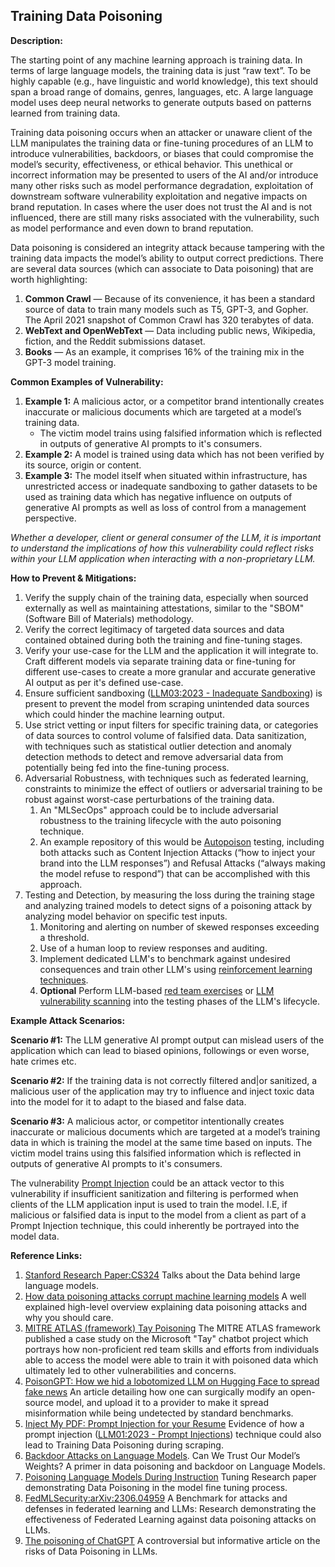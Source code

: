## Training Data Poisoning

**Description:**

The starting point of any machine learning approach is training data. In terms of large language models, the training data is just “raw text”. To be highly capable (e.g., have linguistic and world knowledge), this text should span a broad range of domains, genres, languages, etc. A large language model uses deep neural networks to generate outputs based on patterns learned from training data.

Training data poisoning occurs when an attacker or unaware client of the LLM manipulates the training data or fine-tuning procedures of an LLM to introduce vulnerabilities, backdoors, or biases that could compromise the model’s security, effectiveness, or ethical behavior.
This unethical or incorrect information may be presented to users of the AI and/or introduce many other risks such as model performance degradation, exploitation of downstream software vulnerability exploitation and negative impacts on brand reputation.
In cases where the user does not trust the AI and is not influenced, there are still many risks associated with the vulnerability, such as model performance and even down to brand reputation.

Data poisoning is considered an integrity attack because tampering with the training data impacts the model’s ability to output correct predictions. There are several data sources (which can associate to Data poisoning) that are worth highlighting:

1. **Common Crawl** — Because of its convenience, it has been a standard source of data to train many models such as T5, GPT-3, and Gopher. The April 2021 snapshot of Common Crawl has 320 terabytes of data.
2. **WebText and OpenWebText** — Data including public news, Wikipedia, fiction, and the Reddit submissions dataset.
3. **Books** — As an example, it comprises 16% of the training mix in the GPT-3 model training.

**Common Examples of Vulnerability:**

1. **Example 1:** A malicious actor, or a competitor brand intentionally creates inaccurate or malicious documents which are targeted at a model’s training data.
   - The victim model trains using falsified information which is reflected in outputs of generative AI prompts to it's consumers.
2. **Example 2:** A model is trained using data which has not been verified by its source, origin or content.
3. **Example 3:** The model itself when situated within infrastructure, has unrestricted access or inadequate sandboxing to gather datasets to be used as training data which has negative influence on outputs of generative AI prompts as well as loss of control from a management perspective.

*Whether a developer, client or general consumer of the LLM, it is important to understand the implications of how this vulnerability could reflect risks within your LLM application when interacting with a non-proprietary LLM.*

**How to Prevent & Mitigations:**

1. Verify the supply chain of the training data, especially when sourced externally as well as maintaining attestations, similar to the "SBOM" (Software Bill of Materials) methodology.
2. Verify the correct legitimacy of targeted data sources and data contained obtained during both the training and fine-tuning stages.
3. Verify your use-case for the LLM and the application it will integrate to. Craft different models via separate training data or fine-tuning for different use-cases to create a more granular and accurate generative AI output as per it's defined use-case.
4. Ensure sufficient sandboxing ([LLM03:2023 - Inadequate Sandboxing](https://owasp.org/www-project-top-10-for-large-language-model-applications/descriptions/Inadequate_Sandboxing.html)) is present to prevent the model from scraping unintended data sources which could hinder the machine learning output.
5. Use strict vetting or input filters for specific training data, or categories of data sources to control volume of falsified data. Data sanitization, with techniques such as statistical outlier detection and anomaly detection methods to detect and remove adversarial data from potentially being fed into the fine-tuning process.
6. Adversarial Robustness, with techniques such as federated learning, constraints to minimize the effect of outliers or adversarial training to be robust against worst-case perturbations of the training data.
   1. An "MLSecOps" approach could be to include adversarial robustness to the training lifecycle with the auto poisoning technique.
   2. An example repository of this would be [Autopoison](https://github.com/azshue/AutoPoison) testing, including both attacks such as Content Injection Attacks (“how to inject your brand into the LLM responses”) and Refusal Attacks (“always making the model refuse to respond”) that can be accomplished with this approach.
7. Testing and Detection, by measuring the loss during the training stage and analyzing trained models to detect signs of a poisoning attack by analyzing model behavior on specific test inputs.
   1. Monitoring and alerting on number of skewed responses exceeding a threshold.
   2. Use of a human loop to review responses and auditing.
   3. Implement dedicated LLM's to benchmark against undesired consequences and train other LLM's using [reinforcement learning techniques](https://wandb.ai/ayush-thakur/Intro-RLAIF/reports/An-Introduction-to-Training-LLMs-Using-Reinforcement-Learning-From-Human-Feedback-RLHF---VmlldzozMzYyNjcy).
   4. **Optional** Perform LLM-based [red team exercises](https://www.anthropic.com/index/red-teaming-language-models-to-reduce-harms-methods-scaling-behaviors-and-lessons-learned) or [LLM vulnerability scanning](https://github.com/leondz/garak) into the testing phases of the LLM's lifecycle.

**Example Attack Scenarios:**

**Scenario #1:** The LLM generative AI prompt output can mislead users of the application which can lead to biased opinions, followings or even worse, hate crimes etc.

**Scenario #2:** If the training data is not correctly filtered and|or sanitized, a malicious user of the application may try to influence and inject toxic data into the model for it to adapt to the biased and false data.

**Scenario #3:** A malicious actor, or competitor intentionally creates inaccurate or malicious documents which are targeted at a model’s training data in which is training the model at the same time based on inputs. The victim model trains using this falsified information which is reflected in outputs of generative AI prompts to it's consumers.

The vulnerability [Prompt Injection](https://github.com/OWASP/www-project-top-10-for-large-language-model-applications/blob/main/0_9_vulns/PromptInjection.md) could be an attack vector to this vulnerability if insufficient sanitization and filtering is performed when clients of the LLM application input is used to train the model. I.E, if malicious or falsified data is input to the model from a client as part of a Prompt Injection technique, this could inherently be portrayed into the model data.

**Reference Links:**

1. [Stanford Research Paper:CS324](https://stanford-cs324.github.io/winter2022/lectures/data/) Talks about the Data behind large language models.
2. [How data poisoning attacks corrupt machine learning models](https://www.csoonline.com/article/3613932/how-data-poisoning-attacks-corrupt-machine-learning-models.html) A well explained high-level overview explaining data poisoning attacks and why you should care.
3. [MITRE ATLAS (framework) Tay Poisoning](https://atlas.mitre.org/studies/AML.CS0009/) The MITRE ATLAS framework published a case study on the Microsoft "Tay" chatbot project which portrays how non-proficient red team skills and efforts from individuals able to access the model were able to train it with poisoned data which ultimately led to other vulnerabilities and concerns.
4. [PoisonGPT: How we hid a lobotomized LLM on Hugging Face to spread fake news](https://blog.mithrilsecurity.io/poisongpt-how-we-hid-a-lobotomized-llm-on-hugging-face-to-spread-fake-news/) An article detailing how one can surgically modify an open-source model, and upload it to a provider to make it spread misinformation while being undetected by standard benchmarks.
5. [Inject My PDF: Prompt Injection for your Resume](https://kai-greshake.de/posts/inject-my-pdf/) Evidence of how a prompt injection ([LLM01:2023 - Prompt Injections](https://owasp.org/www-project-top-10-for-large-language-model-applications/descriptions/Prompt_Injection.html)) technique could also lead to Training Data Poisoning during scraping.
6. [Backdoor Attacks on Language Models](https://towardsdatascience.com/backdoor-attacks-on-language-models-can-we-trust-our-models-weights-73108f9dcb1f). Can We Trust Our Model’s Weights? A primer in data poisoning and backdoor on Language Models.
7. [Poisoning Language Models During Instruction](https://arxiv.org/abs/2305.00944) Tuning Research paper demonstrating Data Poisoning in the model fine tuning process.
8. [FedMLSecurity:arXiv:2306.04959](https://arxiv.org/abs/2306.04959) A Benchmark for attacks and defenses in federated learning and LLMs: Research demonstrating the effectiveness of Federated Learning against data poisoning attacks on LLMs.
9. [The poisoning of ChatGPT](https://softwarecrisis.dev/letters/the-poisoning-of-chatgpt/) A controversial but informative article on the risks of Data Poisoning in LLMs.
